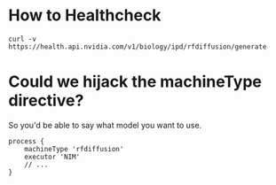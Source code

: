 # How to Healthcheck

```
curl -v https://health.api.nvidia.com/v1/biology/ipd/rfdiffusion/generate
```

# Could we hijack the machineType directive?

So you'd be able to say what model you want to use.

```nextflow
process {
    machineType 'rfdiffusion'
    executor 'NIM'
    // ...
}
```

